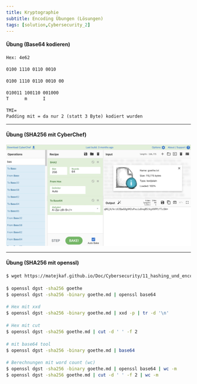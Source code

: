```yaml
---
title: Kryptographie
subtitle: Encoding Übungen (Lösungen)
tags: [solution,Cybersecurity_2]
---
```




#### Übung (Base64 kodieren)

```
Hex: 4e62

0100 1110 0110 0010

0100 1110 0110 0010 00

010011 100110 001000
T      m      I

TMI=
Padding mit = da nur 2 (statt 3 Byte) kodiert wurden
```



---

#### Übung (SHA256 mit CyberChef)

![image-20210616090129393](fig/image-20210616090129393.png)



---

#### Übung (SHA256 mit openssl)

```bash
$ wget https://matejkaf.github.io/Doc/Cybersecurity/11_hashing_und_encoding/goethe.txt

$ openssl dgst -sha256 goethe
$ openssl dgst -sha256 -binary goethe.md | openssl base64

# Hex mit xxd
$ openssl dgst -sha256 -binary goethe.md | xxd -p | tr -d '\n'

# Hex mit cut
$ openssl dgst -sha256 goethe.md | cut -d ' ' -f 2

# mit base64 tool
$ openssl dgst -sha256 -binary goethe.md | base64 

# Berechnungen mit word count (wc)
$ openssl dgst -sha256 -binary goethe.md | openssl base64 | wc -m
$ openssl dgst -sha256 goethe.md | cut -d ' ' -f 2 | wc -m
```



